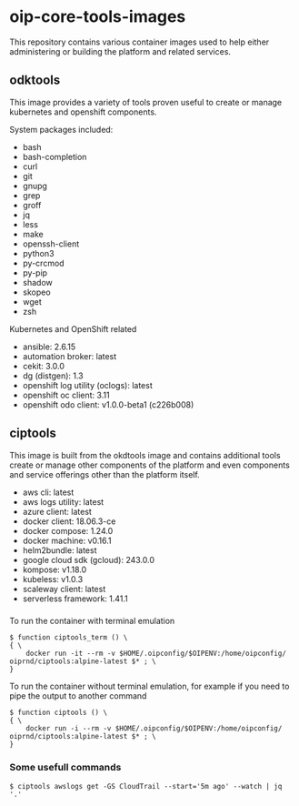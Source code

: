# oip-core-tools-images

This repository contains various container images used to help either administering or building the platform and related services.

## odktools

This image provides a variety of tools proven useful to create or manage kubernetes and openshift components.

System packages included:
-  bash
-  bash-completion
-  curl
-  git
-  gnupg
-  grep
-  groff
-  jq
-  less
-  make
-  openssh-client
-  python3
-  py-crcmod
-  py-pip
-  shadow
-  skopeo
-  wget
-  zsh

Kubernetes and OpenShift related
-  ansible: 2.6.15
-  automation broker: latest
-  cekit: 3.0.0
-  dg (distgen): 1.3
-  openshift log utility (oclogs): latest
-  openshift oc client: 3.11
-  openshift odo client: v1.0.0-beta1 (c226b008)


## ciptools

This image is built from the okdtools image and contains additional tools create or manage other components of the platform and even components and service offerings other than the platform itself.

-  aws cli: latest
-  aws logs utility: latest
-  azure client: latest
-  docker client: 18.06.3-ce
-  docker compose: 1.24.0
-  docker machine: v0.16.1
-  helm2bundle: latest
-  google cloud sdk (gcloud): 243.0.0
-  kompose: v1.18.0
-  kubeless: v1.0.3
-  scaleway client: latest
-  serverless framework: 1.41.1

### 

To run the container with terminal emulation

```
$ function ciptools_term () \
{ \
    docker run -it --rm -v $HOME/.oipconfig/$OIPENV:/home/oipconfig/ oiprnd/ciptools:alpine-latest $* ; \
}
```

To run the container without terminal emulation, for example if you need to pipe the output to another command

```
$ function ciptools () \
{ \
    docker run -i --rm -v $HOME/.oipconfig/$OIPENV:/home/oipconfig/ oiprnd/ciptools:alpine-latest $* ; \
}
```

### Some usefull commands

```
$ ciptools awslogs get -GS CloudTrail --start='5m ago' --watch | jq '.'
```

